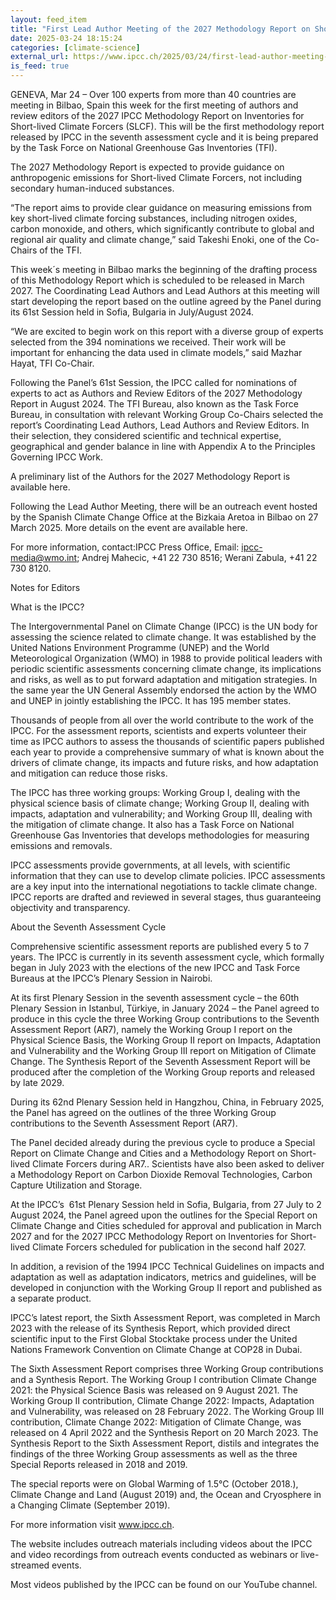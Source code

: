 ```yaml
---
layout: feed_item
title: "First Lead Author Meeting of the 2027 Methodology Report on Short-Lived Climate Forcers"
date: 2025-03-24 18:15:24
categories: [climate-science]
external_url: https://www.ipcc.ch/2025/03/24/first-lead-author-meeting-2027-methodology-report-slcf/
is_feed: true
---
```


GENEVA, Mar 24 – Over 100 experts from more than 40 countries are meeting in Bilbao, Spain this week for the first meeting of authors and review editors of the 2027 IPCC Methodology Report on Inventories for Short-lived Climate Forcers (SLCF). This will be the first methodology report released by IPCC in the seventh assessment cycle and it is being prepared by the Task Force on National Greenhouse Gas Inventories (TFI).



The 2027 Methodology Report is expected to
provide guidance on anthropogenic emissions for Short-lived Climate Forcers,
not including secondary human-induced substances.



&#8220;The report aims to provide clear
guidance on measuring emissions from key short-lived climate forcing substances,
including nitrogen oxides, carbon monoxide, and others, which significantly
contribute to global and regional air quality and climate change,&#8221; said
Takeshi Enoki, one of the Co-Chairs of the TFI. 



This week´s meeting in Bilbao marks the beginning of
the drafting process of this Methodology Report which is scheduled to be released
in March 2027. The Coordinating Lead Authors and Lead Authors at this meeting
will start developing the report based on the outline agreed
by the Panel during its 61st
Session held in Sofia, Bulgaria in July/August 2024. &nbsp;



&#8220;We are excited to begin work on
this report with a diverse group of experts selected from the 394 nominations we received. Their work will be important for enhancing the data used in climate models,&#8221; said
Mazhar Hayat, TFI Co-Chair. 



Following
the Panel’s 61st Session, the IPCC called for nominations of experts to act as
Authors and Review Editors of the 2027 Methodology Report in August 2024. The
TFI Bureau, also known as the Task Force Bureau, in consultation with relevant Working Group Co-Chairs selected the report’s Coordinating
Lead Authors, Lead Authors and Review Editors. In their selection, they
considered scientific and technical expertise, geographical and gender balance
in line with&nbsp;Appendix A&nbsp;to the Principles Governing
IPCC Work.



A preliminary list of the Authors for the
2027 Methodology Report is available here. 



Following
the Lead Author Meeting, there will be an outreach event hosted by the Spanish
Climate Change Office at the Bizkaia Aretoa in Bilbao on 27 March 2025. More
details on the event are available here. &nbsp; 



For more information, contact:IPCC Press Office, Email: ipcc-media@wmo.int; Andrej Mahecic, +41 22 730 8516; Werani Zabula, +41 22 730 8120. 



Notes
for Editors 



What is the IPCC?



The Intergovernmental Panel
on Climate Change (IPCC) is the UN body for assessing the science related to
climate change. It was established by the United Nations Environment Programme
(UNEP) and the World Meteorological Organization (WMO) in 1988 to provide
political leaders with periodic scientific assessments concerning climate
change, its implications and risks, as well as to put forward adaptation and
mitigation strategies. In the same year the UN General Assembly endorsed the
action by the WMO and UNEP in jointly establishing the IPCC. It has 195 member
states. 



Thousands of people from all
over the world contribute to the work of the IPCC. For the assessment reports, scientists
and experts volunteer their time as IPCC authors to assess the thousands of
scientific papers published each year to provide a comprehensive summary of
what is known about the drivers of climate change, its impacts and future
risks, and how adaptation and mitigation can reduce those risks. 



The IPCC has three working
groups: Working Group I,
dealing with the physical science basis of climate change; Working Group II,
dealing with impacts, adaptation and vulnerability; and Working Group III,
dealing with the mitigation of climate change. It also has a Task Force on National Greenhouse Gas
Inventories that develops methodologies for measuring
emissions and removals. 



IPCC assessments provide
governments, at all levels, with scientific information that they can use to
develop climate policies. IPCC assessments are a key input into the
international negotiations to tackle climate change. IPCC reports are drafted
and reviewed in several stages, thus guaranteeing objectivity and transparency.



About the Seventh Assessment Cycle



Comprehensive
scientific assessment reports are published every 5 to 7 years. The IPCC is
currently in its seventh assessment cycle, which formally began in July 2023
with the elections of the new IPCC and Task Force Bureaus at the IPCC’s Plenary Session in Nairobi.&nbsp; 



At its
first Plenary Session in the seventh assessment cycle &#8211; the 60th
Plenary Session in Istanbul, Türkiye, in January 2024 &#8211; the Panel agreed to
produce in this cycle the three Working Group contributions to the Seventh
Assessment Report (AR7), namely the Working Group I report on the Physical
Science Basis, the Working Group II report on Impacts, Adaptation and
Vulnerability and the Working Group III report on Mitigation of Climate Change.
The Synthesis Report of the Seventh Assessment Report will be produced after
the completion of the Working Group reports and released by late 2029.



During its
62nd Plenary Session held in Hangzhou, China, in February 2025, the
Panel has agreed on the outlines of the three Working Group contributions to
the Seventh Assessment Report (AR7).



The Panel
decided already during the previous cycle to produce a Special Report on
Climate Change and Cities and a Methodology Report on Short-lived Climate
Forcers during AR7.. Scientists have also been asked to deliver a Methodology
Report on Carbon Dioxide Removal Technologies, Carbon Capture Utilization and
Storage.



At the IPCC’s&nbsp; 61st Plenary Session held in Sofia, Bulgaria,
from 27 July to 2 August 2024, the Panel agreed upon the outlines for the Special Report on Climate Change and
Cities scheduled for approval and publication in March
2027 and for the 2027 IPCC Methodology Report on
Inventories for Short-lived Climate Forcers scheduled for
publication in the second half 2027.



In
addition, a revision of the 1994 IPCC Technical Guidelines on impacts and adaptation
as well as adaptation indicators, metrics and guidelines, will be developed in
conjunction with the Working Group II report and published as a separate
product.



IPCC’s
latest report, the Sixth Assessment Report, was completed in March 2023 with
the release of its Synthesis Report, which provided direct scientific input to
the First Global Stocktake process under the United Nations Framework
Convention on Climate Change at COP28 in Dubai. 



The Sixth Assessment Report
comprises three Working Group contributions and a Synthesis Report. The Working
Group I contribution Climate Change 2021: the Physical
Science Basis was released on 9 August
2021. The Working Group II contribution, Climate Change 2022: Impacts,
Adaptation and Vulnerability,
was released on 28 February 2022. The Working Group III contribution, Climate Change 2022: Mitigation of
Climate Change, was released on 4 April
2022 and the Synthesis Report on 20 March 2023. The Synthesis Report to the Sixth Assessment Report, distils and
integrates the findings of the three Working Group assessments as well as the
three Special Reports released in 2018 and 2019. 



The special reports were on Global Warming of 1.5°C (October 2018.), Climate Change and Land (August 2019) and, the Ocean and Cryosphere in a Changing Climate
(September 2019). 



For more information visit www.ipcc.ch.



The website includes outreach materials including videos about
the IPCC and video recordings from outreach events conducted as webinars
or live-streamed events. 



Most videos published by the IPCC can be found on our YouTube channel.&nbsp;&nbsp; 
